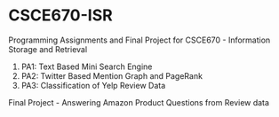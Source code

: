 # CSCE670-ISR
Programming Assignments and Final Project for CSCE670 - Information Storage and Retrieval

1. PA1: Text Based Mini Search Engine
2. PA2: Twitter Based Mention Graph and PageRank
3. PA3: Classification of Yelp Review Data

Final Project - Answering Amazon Product Questions from Review data
